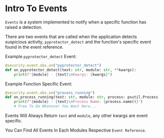 # Intro To Events

`Events` is a system implemented to notify when a specific function has raised a detection.

There are two events that are called when the application detects suspicious activity, `pyprotector_detect` and the function's specific event found in the event reference.

Example `pyprotector_detect` Event:

```py
@security.event.obs.on("pyprotector_detect")
def on_pyprotector_detect(text: str, module: str, **kwargs):
    print(f"{module} - {text}\nKwargs: {kwargs}")
```

Example Function Specific Event:

```py
@security.event.obs.on("process_running") 
def on_process_running(text: str, module: str, process: psutil.Process):
    print(f"{module} - {text}\nProcess Name: {process.name()}")
    # Free To Do Whatever You Want Here...
```

Events Will Always Return `text` and `module`, any other kwargs are event specific.

You Can Find All Events In Each Modules Respective `Event Reference`.


